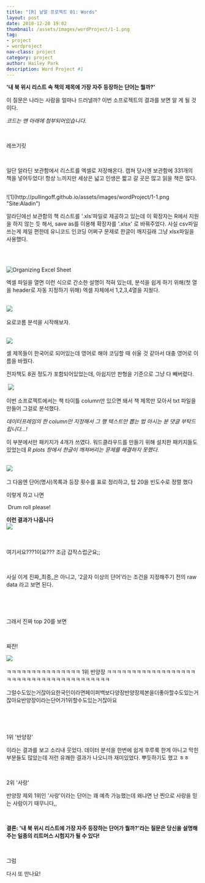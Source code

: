```yaml
---
title: "[R] 낱말 프로젝트 01: Words"
layout: post
date: 2018-12-28 19:02
thumbnail: /assets/images/wordProject/1-1.png
tag:
- project
- wordproject
nav-class: project
category: project
author: Hailey Park
description: Word Project #1
---
```


**'내 북 위시 리스트 속 책의 제목에 가장 자주 등장하는 단어는 뭘까?'**


이 질문은 나라는 사람을 얼마나 드러낼까? 이번 소프로젝트의 결과를 보면 알 게 될 것이다.

​*코드는 맨 아래에 첨부되어있습니다.*

​

레쓰기릿

​

일단 알라딘 보관함에서 리스트를 엑셀로 저장해온다. 캡쳐 당시엔 보관함에 331개의 책을 넣어두었다! 항상 느끼지만 세상은 넓고 인생은 짧고 갈 곳은 많고 읽을 책은 많다.

<br>
![1](http://pullingoff.github.io/assets/images/wordProject/1-1.png "Site:Aladin")

알라딘에선 보관함의 책 리스트를 '.xls'파일로 제공하고 있는데 이 확장자는 R에서 지원을 하지 않는 듯 해서, save as를 이용해 <span class="evidence">확장자를 '.xlsx'</span> 로 바꿔주었다. 사실 csv파일 쓰는게 제일 편한데 유니코드 인코딩 어쩌구 문제로 한글이 깨지길래 그냥 xlsx파일을 사용했다.

<br><br>

![](http://pullingoff.github.io/assets/images/wordProject/1-2.png "Organizing Excel Sheet")


엑셀 파일을 열면 이런 식으로 간소한 설명이 적혀 있는데, 분석을 쉽게 하기 위해(<span class="evidence">첫 열을 header로 자동 지정하기 위해</span>) 엑셀 자체에서 1,2,3,4열을 지웠다.
​<br><br>

​![](http://pullingoff.github.io/assets/images/wordProject/1-3.png)


요로코롬 분석을 시작해보자.
<br><br>

![](http://pullingoff.github.io/assets/images/wordProject/1-4.png)



셀 제목들이 한국어로 되어있는데 영어로 해야 코딩할 때 쉬울 것 같아서 대충 영어로 이름을 바꿨다.

전자책도 8권 정도가 포함되어있었는데, 아쉽지만 판형을 기준으로 그냥 다 빼버렸다.
<br><br>
​
![](http://pullingoff.github.io/assets/images/wordProject/1-5.png)


이번 소프로젝트에서는 책 타이틀 column만 있으면 돼서 책 제목만 모아서 txt 파일을 만들어 그걸로 분석했다.

*데이터프레임의 한 column만 지정해서 그 행 텍스트만 뽑는 법 아시는 분 댓글 부탁드립니다...!*


이 부분에서만 패키지가 4개가 쓰였다. 워드클라우드를 만들기 위해 설치한 패키지들도 있었는데 *R plots 창에서 한글이 깨져버리는 문제를 해결하지 못했다.*
<br><br>

​![](http://pullingoff.github.io/assets/images/wordProject/1-6.png)



그 다음엔 <span class="evidence">단어(명사)목록과 등장 횟수를 표로 정리하고, 탑 20을 빈도수로 정렬<span> 했다

이렇게 하고 나면

​
Drum roll please!
​



<b> 이런 결과가 나옵니다 </b>
<br>
​![](http://pullingoff.github.io/assets/images/wordProject/1-7.png)

​

여기서요???1이요??? 조금 갑작스럽군요;;

​

사실 이게 진짜_최종_은 아니고, <span class="evidence">'2글자 이상의 단어'라는 조건을 지정해주기 전의 raw data</span> 라고 보면 된다.
​

​

​

그래서 진짜 top 20를 보면

​
​

짜잔!


​![](http://pullingoff.github.io/assets/images/wordProject/1-8.png)



ㅋㅋㅋㅋㅋㅋㅋㅋㅋㅋㅋㅋㅋㅋㅋ 1위 반양장 ㅋㅋㅋㅋㅋㅋㅋㅋㅋㅋㅋㅋㅋㅋㅋㅋㅋㅋㅋㅋㅋㅋㅋㅋㅋㅋㅋㅋㅋㅋㅋㅋㅋㅋㅋㅋㅋㅋㅋ



그럴수도있는거잖아요한국인이라면페이퍼백보다양장반양장제본을더좋아할수도있는거잖아요반양장이라는단어가1위할수도있는거잖아요

​

​

 1위 '반양장'

이라는 결과를 보고 소리내 웃었다. 데이터 분석을 한번에 쉽게 후루룩 한게 아니고 막힌 부분들도 많았는데 저런 유쾌한 결과가 나오니까 재미있었다. 뿌듯하기도 했고 ㅎㅎ


​

2위 '사랑'

반양장 제외 1위인 '사랑'이라는 단어는 꽤 예측 가능했는데 왜냐면 난 찐으로 사랑을 믿는 사람이기 때무니다,,

​


**결론: '내 북 위시 리스트에 가장 자주 등장하는 단어가 뭘까?'라는 질문은 당신을 설명해주는 일종의 리트머스 시험지가 될 수 있다!**


​

그럼

다시 또 만나요!

​
<script src="https://gist.github.com/pullingoff/c4e05b9ade0edbc01980f35e3a2b5d67.js"></script>
